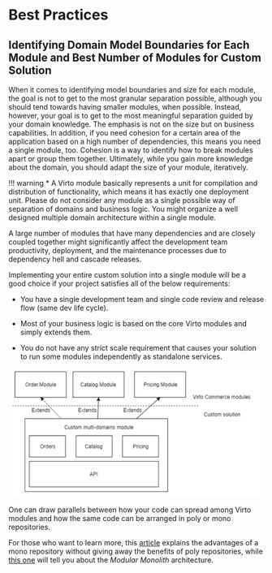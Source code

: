 ﻿# Best Practices

## Identifying Domain Model Boundaries for Each Module and Best Number of Modules for Custom Solution

When it comes to identifying model boundaries and size for each module, the goal is not to get to the most granular separation possible, although you should tend towards having smaller modules, when possible. Instead, however, your goal is to get to the most meaningful separation guided by your domain knowledge. The emphasis is not on the size but on business capabilities. In addition, if you need cohesion for a certain area of the application based on a high number of dependencies, this means you need a single module, too. Cohesion is a way to identify how to break modules apart or group them together. Ultimately, while you gain more knowledge about the domain, you should adapt the size of your module, iteratively.

!!! warning
    * A Virto module basically represents a unit for compilation and distribution of functionality, which means it has exactly one deployment unit. Please do not consider any module as a single possible way of separation of domains and business logic. You might organize a well designed multiple domain architecture within a single module.

A large number of modules that have many dependencies and are closely coupled together might significantly affect the development team productivity, deployment, and the maintenance processes due to dependency hell and cascade releases.

Implementing your entire custom solution into a single module will be a good choice if your project satisfies all of the below requirements:

- You have a single development team and single code review and release flow (same dev life cycle).
    
- Most of your business logic is based on the core Virto modules and simply extends them.
    
- You do not have any strict scale requirement that causes your solution to run some modules independently as standalone services.
    
![Chart: Module structure for custom solution](media/05-module-best-practices.png)

One can draw parallels between how your code can spread among Virto modules and how the same code can be arranged in poly or mono repositories.

For those who want to learn more, this [article](https://blog.upcoding.fr/microservices-in-a-monorepo/) explains the advantages of a mono repository without giving away the benefits of poly repositories, while [this one](https://www.kamilgrzybek.com/design/modular-monolith-primer) will tell you about the *Modular Monolith* architecture.
